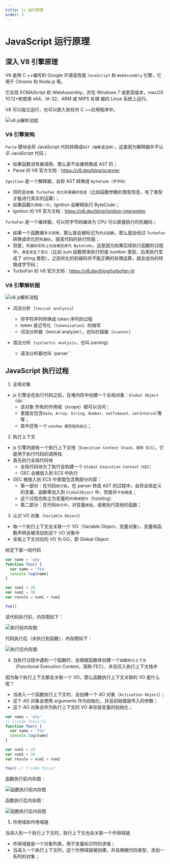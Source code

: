 ```yaml
---
title: js 运行原理
order: 3
---
```


# JavaScript 运行原理

## 深入 V8 引擎原理

V8 是用 C ++编写的 Google 开源高性能 `JavaScript` 和 `WebAssembly` 引擎，它用于 Chrome 和 Node.js 等。

它实现 ECMAScript 和 WebAssembly，并在 Windows 7 或更高版本，macOS 10.12+和使用 x64，IA-32，ARM 或 MIPS 处理
器的 Linux 系统上运行。

V8 可以独立运行，也可以嵌入到任何 C ++应用程序中。

![v8 js解析流程](../assets/v8_parse_process.webp)

### V8 引擎架构

`Parse` 模块会将 JavaScript 代码转换成`AST（抽象语法树）`，这是因为解释器并不认识 JavaScript 代码；

- 如果函数没有被调用，那么是不会被转换成 AST 的；
- Parse 的 V8 官方文档：https://v8.dev/blog/scanner

`Ignition` 是一个解释器，会将 AST 转换成 `ByteCode（字节码）`

- 同时会`收集 TurboFan 优化所需要的信息`（比如函数参数的类型信息，有了类型才能进行真实的运算）；
- 如果函数`只调用一次`，Ignition 会解释执行 ByteCode；
- Ignition 的 V8 官方文档：https://v8.dev/blog/ignition-interpreter

`TurboFan` 是一个编译器，可以将字节码编译为 CPU 可以直接执行的机器码；

- 如果一个函数被`多次调用`，那么就会被标记为`热点函数`，那么就会经过 `TurboFan` 转换成优化的`机器码`，提高代码的执行性能；
- 但是，`机器码实际上也会被还原为 ByteCode`，这是因为如果后续执行函数的过程中，`类型发生了变化`（比如 sum 函数原来执行的是 number 类型，后来执行变成了 string 类型），之前优化的机器码并不能正确的处理运算，就会逆向的转换成字节码；
- TurboFan 的 V8 官方文档：https://v8.dev/blog/turbofan-jit

### V8 引擎解析图

![v8 js解析流程](../assets/v8_process.webp)

- 词法分析（`lexical analysis`）

  - 将字符序列转换成 token 序列的过程
  - token 是记号化（`tokenization`）的缩写
  - 词法分析器（lexical analyzer），也叫扫描器（`scanner`）

- 语法分析（`systactic analysis`，也叫 parsing）
  - 语法分析器也叫 `parser``

## JavaScript 执行过程

1. 全局对象

- js 引擎会在执行代码之前，在堆内存中创建一个全局对象：`Global Object（GO）`
  - 该对象 所有的作用域（scope）都可以访问；
  - 里面会包含`Date、Array、String、Number、setTimeout、setInterval`等等；
  - 其中还有一个 `window 属性指向自己`；

2. 执行上下文

- js 引擎内部有一个执行上下文栈（`Execution Context Stack，简称 ECS`），它是用于执行代码的调用栈
- 首先执行全局代码块
  - 全局代码块为了执行会构建一个 `Global Execution Context（GEC）`
  - GEC 会被放入到 ECS 中执行
- GEC 被放入到 ECS 中里面包含两部分内容：
  - 第一部分：在代码`执行前`，在 parser 转成 AST 的过程中，会将全局定义的变量、函数等加入到 `GlobalObject` 中，但是并`不会赋值`；
  - 这个过程也称之为变量的`作用域提升`（hoisting）
  - 第二部分：在代码`执行中`，对变量`赋值`，或者执行其他的函数；

3. 认识 VO 对象（`Variable Object`）

- 每一个执行上下文会关联一个 VO（Variable Object，变量对象），变量和函数声明会被添加到这个 VO 对象中
- 全局上下文对应的 VO 为 GO，即 Global Object

给定下面一段代码

```js
var name = 'why'
function foo() {
  var name = 'foo'
  console.log(name)
}

var num1 = 20
var num2 = 30
var resule = num1 + num2

foo()
```

该代码执行前，内存图如下：

![执行前内存图](../assets/before_excute.webp)

代码执行后（未执行到函数），内存图如下：

![执行后内存图](../assets/after_excute.webp)

4. 当执行过程中遇到一个函数时，会根据函数体创建一个`函数执行上下文`（Functional Execution Context，简称 FEC），并且压入执行上下文栈中

因为每个执行上下文都会关联一个 VO，那么函数执行上下文关联的 VO 是什么呢？

- 当进入一个函数执行上下文时，会创建一个 AO 对象（`Activation Object`）；
- 这个 AO 对象会使用 arguments 作为初始化，并且初始值是传入的参数；
- 这个 AO 对象会作为执行上下文的 VO 来存放变量的初始化；

```js
var name = 'why'
// [!code focus:5]
function foo() {
  var name = 'foo'
  console.log(name)
}

var num1 = 20
var num2 = 30
var resule = num1 + num2

foo() // [!code focus]
```

函数执行前内存图：

![函数执行前内存图](../assets/before_func_execute.webp)

函数执行后内存图：

![函数执行后内存图](../assets/after_func_execute.webp)

5. 作用域和作用域链

当进入到一个执行上下文时，执行上下文也会关联一个作用域链

- 作用域链是一个对象列表，用于变量标识符的求值；
- 当进入一个执行上下文时，这个作用域链被创建，并且根据代码类型，添加一系列的对象；
